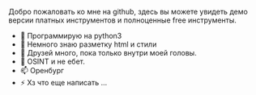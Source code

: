 

Добро пожаловать ко мне на github, здесь вы можете увидеть демо версии платных инструментов и полноценные free инструменты.

- 🔭 Программирую на python3
- 🌱 Немного знаю разметку html и стили
- 👯 Друзей много, пока только внутри моей головы.
- 💬 OSINT и не ебет.
- 📫 Оренбург
- ⚡ Хз что еще написать ...
